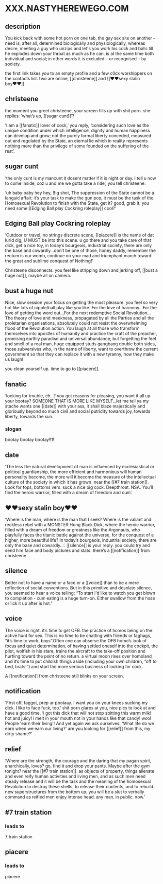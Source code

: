 # XXX.NASTYHEREWEGO.COM

## description
You kick back with some hot porn on one tab, the gay sex site on another – need is, after all, determined biologically and physiologically, whereas desire, meeting a guy who unzips and let's you work his cock and balls till he explodes down your throat as much as he can, is at the same time both individual and social; in other words it is excluded – or recognised – by society.

the first link takes you to an empty profile and a few c0ck worshippers on the contacts list. two are online, [[christeene]] and [[♥♥sexy stalin boy♥♥]].

## christeene
the moment you greet christeene, your screen fills up with shit porn. she replies: ‘what’s up, [[sugar cunt]]’? 

‘I am a [[fanatic]] lover of cock,’ you reply, ‘considering such love as the unique condition under which intelligence, dignity and human happiness can develop and grow; not the purely formal liberty conceded, measured out and regulated by the State, an eternal lie which in reality represents nothing more than the privilege of some founded on the suffering of the rest’.

## sugar cunt
‘the only cunt is my mancunt it dosent matter if it is night or day. I tell u now to come inside, coz u and me we gotta take a ride’, you tell christeene. 

‘uh baby baby hey hey, Big shot, The suppression of the State cannot be a languid affair; it’s your task to make the gun pop, it must be the task of the Homosexual Revolution to finish with the State, get it? good, grab it, you need some [[Edging Ball play Cockring roleplay]] cool?’

## Edging Ball play Cockring roleplay
‘Outdoor or travel, no strings discrete scene, [[piacere]] is the name of dat lurid dig, U MUST be into this scene. u go there and you take care of that dick, get a nice toy, in today’s bourgeois, industrial society, there are only the base and cowardly…don’t be one of those, honey daddy, remember the rectum is our womb, continue on your mad and triumphant march toward the great and sublime conquest of Nothing!’

Christeene disconnects. you feel like stripping down and jerking off, [[bust a huge nut]], maybe all on camera.

## bust a huge nut
Nice, slow session your focus on getting the most pleasure. you feel so very hot  like lots of nipple/ball play like you like. For the love of harmony…For the love of getting the word out…For the next redemptive Social Revolution… The theory of love and meekness, propagated by all the Parties and all the proletarian organisations, absolutely could not resist the overwhelming flood of the Revolution action. You laugh at all those who transform themselves into apostles of humanity and practice the craft of the preacher, promising earthly paradise and universal abundance; but forgetting the feel and smell of a real man, huge equipped studs gangbang double both sides, those subversives who, in the name of liberty, want to overthrow the current government so that they can replace it with a new tyranny, how they make us laugh!

you clean yourself up. time to go to [[piacere]].

## fanatic
‘looking for trouble, eh…? you got reasons for pleasing, you want it all up your bootay? SOMEONE THAT IS MORE LIKE MYSELF…let me tell ya my stache wants one [[date]] with your ass, it shall blaze majestically and gloriously beyond so much civil and social putridity towards joy, towards liberty, towards the sun.
### slogan
bootay bootay bootay!!1!

## date
‘The less the natural development of man is influenced by ecclesiastical or political guardianship, the more efficient and harmonious will human personality become, the more will it become the measure of the intellectual culture of the society in which it has grown. near the [[#7 train station]]. Look for tops, bottoms vers. suck a nice big cock. Deepthroat. NSA. You’ll find the heroic warrior, filled with a dream of freedom and cum’.

## ♥♥sexy stalin boy♥♥
‘Where is the man, where is the man that I seek? Where is the valiant and reckless rebel with a MONSTER Hung Black Dick, where the heroic warrior, filled with a dream of freedom or greatness like the Argonauts, who playfully faces the titanic battle against the universe, for the conquest of a higher, more beautiful life? In today’s bourgeois, industrial society, there are only the base and cowardly…’. [[silence]] is your reply. you could try and send him face and body pictures and stats. there’s a [[notification]] from christeene.

## silence
Better not to have a name or a face or a [[voice]] than to be a mere reflection of social conventions. But in this primitive and desolate silence, you seemed to hear a voice telling: “To start I'd like to watch you get blown to completion - cum eating is a huge turn-on. Either swallow from the hose or lick it up after is hot.”

## voice
The voice is right. it’s time to get OFB. the practice of homos being on the active hunt for sex. This is no time to be chatting with friends or faghags, “it’s time to work, boys”.Often one can observe the OFB homo’s look of focus and quiet determination, of having settled oneself into the cockpit, the pilot, wolfish in his stare, trains the aircraft to the take-off position and hurtling toward the point of no return. a virtual moon rises over homoland and it’s time to put childish things aside (including your own children, “off to bed, brats!”) and start the more serious business of looking for cock.

A [[notification]] from christeene still blinks on your screen.

## notification
‘First off, faggot, prep ur pootaay. I want you on your knees sucking my dick. I like to face fuck, too.’ shit porn glares at you, nice pics to look at and have a good time. ‘i got this dick that will not stop spitting this warm milk! hot and juicy! i melt in your mouth not in your hands like that candy! woo! People 'earn their living'! And yet again we ask ourselves: 'What life do we earn when we earn our living?' are you looking for [[relief]] from this, my dirty shame?’

## relief
‘Where are the strength, the courage and the daring that my pagan spirit, anarchically, loves? go, find it and drop your pants. Maybe after the gym tonight? near the [[#7 train station]]. as objects of property, things alienate and even reify human activities and living men, and as such men need steady release and it will be the task and the meaning of the homosexual Revolution to destroy these shells, to release their contents, and to rebuild new superstructures from the bottom up. you will be a slut to verbally command as reified men enjoy intense head. any man. in public. now.’

## #7 train station
### leads to
7 train station

## piacere
### leads to
piacere